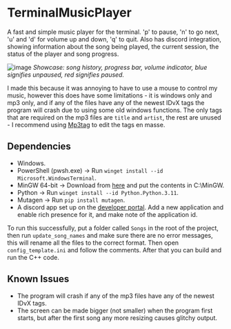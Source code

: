 # TerminalMusicPlayer

A fast and simple music player for the terminal. 'p' to pause, 'n' to go next, 'u' and 'd' for volume up and down, 'q' to quit.
Also has discord integration, showing information about the song being played, the current session, the status of the player and song progress.

![image](https://github.com/ConnorSweeneyDev/TerminalMusicPlayer/assets/75945279/b1cc768b-5376-4db1-8f00-8752c50f053e)
*Showcase: song history, progress bar, volume indicator, blue signifies unpaused, red signifies paused.*

I made this because it was annoying to have to use a mouse to control my music, however this does have some limitations - it is
windows only and mp3 only, and if any of the files have any of the newest IDvX tags the program will crash due to using some old 
windows functions. The only tags that are required on the mp3 files are `title` and `artist`, the rest are unused - I recommend using
[Mp3tag](https://www.mp3tag.de/en/download.html) to edit the tags en masse.

## Dependencies
- Windows.
- PowerShell (pwsh.exe) &rightarrow; Run `winget install --id Microsoft.WindowsTerminal`.
- MinGW 64-bit &rightarrow; Download from [here](winlibs.com) and put the contents in C:\MinGW.
- Python &rightarrow; Run `winget install --id Python.Python.3.11`.
- Mutagen &rightarrow; Run `pip install mutagen`.
- A discord app set up on the [developer portal](https://discord.com/developers/applications). Add a new application and enable rich presence
  for it, and make note of the application id.

To run this successfully, put a folder called `Songs` in the root of the project, then run `update_song_names` and make sure there
are no error messages, this will rename all the files to the correct format. Then open `config_template.ini` and follow the comments.
After that you can build and run the C++ code.

## Known Issues
- The program will crash if any of the mp3 files have any of the newest IDvX tags.
- The screen can be made bigger (not smaller) when the program first starts, but after the first song any more resizing causes glitchy output.
